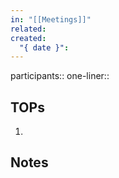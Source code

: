 ```yaml
---
in: "[[Meetings]]"
related: 
created:
  "{ date }":
---
```


participants::
one-liner::

## TOPs
1.

##  Notes
